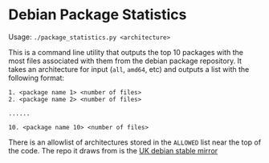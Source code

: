 # Debian Package Statistics

Usage: `./package_statistics.py <architecture>`

This is a command line utility that outputs the top 10 packages with the most files associated with them from the debian package repository. It takes an architecture for input (`all`, `amd64`, etc) and outputs a list with the following format:

```
1. <package name 1> <number of files>
2. <package name 2> <number of files>
  
......
  
10. <package name 10> <number of files>
```

There is an allowlist of architectures stored in the `ALLOWED` list near the top of the code. The repo it draws from is the [UK debian stable mirror](http://ftp.uk.debian.org/debian/dists/stable/main/)
